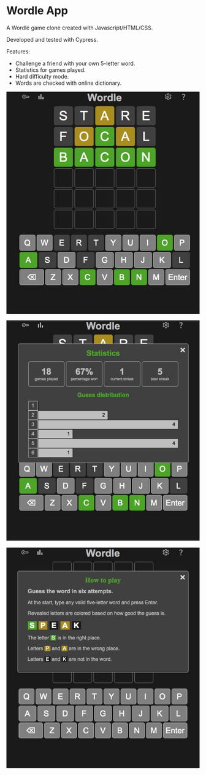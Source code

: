 # Wordle App

A Wordle game clone created with Javascript/HTML/CSS.

Developed and tested with Cypress.

Features:

- Challenge a friend with your own 5-letter word.
- Statistics for games played.
- Hard difficulty mode.
- Words are checked with online dictionary.

![alt text](./screenshots/wordle_01.jpeg)

![alt text](./screenshots/wordle_02.jpeg)

![alt text](./screenshots/wordle_03.jpeg)
